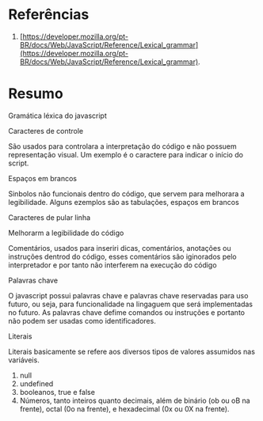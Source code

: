 # Referências

1. [https://developer.mozilla.org/pt-BR/docs/Web/JavaScript/Reference/Lexical_grammar](https://developer.mozilla.org/pt-BR/docs/Web/JavaScript/Reference/Lexical_grammar).

# Resumo

Gramática léxica do javascript

Caracteres de controle

São usados para controlara a interpretação do código e não possuem representação visual. Um exemplo é o caractere para indicar o início do script.

Espaços em brancos

Sinbolos não funcionais dentro do código, que servem para melhorara a legibilidade. Alguns ezemplos são as tabulações, espaços em brancos

Caracteres de pular linha

Melhorarm a legibilidade do código

Comentários, usados para inseriri dicas, comentários, anotações ou instruções dentrod do código, esses comentários são iginorados pelo interpretador e por tanto não interferem na execução do código

Palavras chave

O javascript possui palavras chave e palavras chave reservadas para uso futuro, ou seja, para funcionalidade na lingaguem que será implementadas no futuro. As palavras chave defime comandos ou instruções e portanto não podem ser usadas como identificadores.

Literais

Literais basicamente se refere aos diversos tipos de valores assumidos nas variáveis.

1. null
2. undefined
3. booleanos, true e false
4. Números, tanto inteiros quanto decimais, além de binário (ob ou oB na frente), octal (0o na frente), e hexadecimal (0x ou 0X na frente).
